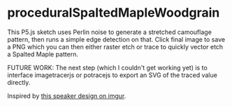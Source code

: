 # proceduralSpaltedMapleWoodgrain
This P5.js sketch uses Perlin noise to generate a stretched camouflage pattern, then runs a simple edge detection on that. Click final image to save a PNG which you can then either raster etch or trace to quickly vector etch a Spalted Maple pattern.

FUTURE WORK: The next step (which I couldn't get working yet) is to interface imagetracerjs or potracejs to export an SVG of the traced value directly. 

Inspired by [this speaker design on imgur](https://imgur.com/a/eZZpfFl).